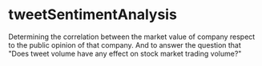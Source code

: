 # tweetSentimentAnalysis
Determining the correlation between the market value of company respect to the public opinion of that company. And to answer the question that "Does tweet volume have any effect on stock market trading volume?"
